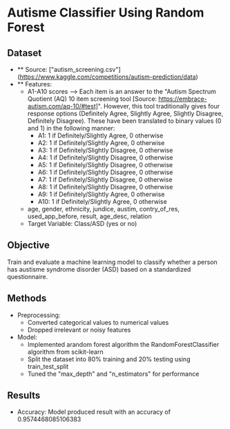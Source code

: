 # Autisme Classifier Using Random Forest

## Dataset
- ** Source: ["autism_screening.csv"] (https://www.kaggle.com/competitions/autism-prediction/data)
- ** Features:
  - A1-A10 scores --> Each item is an answer to the "Autism Spectrum Quotient (AQ) 10 item screening tool [Source: https://embrace-autism.com/aq-10/#test]". However, this tool traditionally gives four response options (Definitely Agree, Slightly Agree, Slightly Disagree, Definitely Disagree). These have been translated to binary values (0 and 1) in the following manner:
    - A1: 1 if Definitely/Slightly Agree, 0 otherwise 
    - A2: 1 if Definitely/Slightly Agree, 0 otherwise 
    - A3: 1 if Definitely/Slightly Disagree, 0 otherwise 
    - A4: 1 if Definitely/Slightly Disagree, 0 otherwise 
    - A5: 1 if Definitely/Slightly Disagree, 0 otherwise 
    - A6: 1 if Definitely/Slightly Disagree, 0 otherwise 
    - A7: 1 if Definitely/Slightly Disagree, 0 otherwise 
    - A8: 1 if Definitely/Slightly Disagree, 0 otherwise 
    - A9: 1 if Definitely/Slightly Agree, 0 otherwise 
    - A10: 1 if Definitely/Slightly Agree, 0 otherwise
  - age, gender, ethnicity, jundice, austim, contry_of_res, used_app_before, result, age_desc, relation
  - Target Variable: Class/ASD (yes or no)

## Objective
Train and evaluate a machine learning model to classify whether a person has austisme syndrome disorder (ASD) based on a standardized questionnaire. 

## Methods
- Preprocessing:
   - Converted categorical values to numerical values
   - Dropped irrelevant or noisy features
- Model:
  - Implemented arandom forest algorithm the RandomForestClassifier algorithm from scikit-learn
  - Split the dataset into 80% training and 20% testing using train_test_split
  - Tuned the "max_depth" and "n_estimators" for performance

## Results
- Accuracy: Model produced result with an accuracy of 0.9574468085106383


